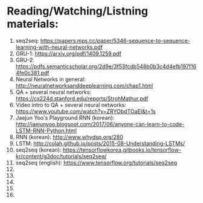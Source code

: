 # Reading/Watching/Listning materials:

1. seq2seq: https://papers.nips.cc/paper/5346-sequence-to-sequence-learning-with-neural-networks.pdf
2. GRU-1: https://arxiv.org/pdf/1409.1259.pdf
3. GRU-2: https://pdfs.semanticscholar.org/2d9e/3f53fcdb548b0b3c4d4efb197f164fe0c381.pdf
4. Neural Networks in general: http://neuralnetworksanddeeplearning.com/chap1.html
5. QA + several neural networks: https://cs224d.stanford.edu/reports/StrohMathur.pdf
6. Video intro to QA + several neural networks: https://www.youtube.com/watch?v=ZRYObdTOaEI&t=1s
7. Jaejun Yoo's Playground RNN (korean): http://jaejunyoo.blogspot.com/2017/06/anyone-can-learn-to-code-LSTM-RNN-Python.html
8. RNN (korean): http://www.whydsp.org/280
9. LSTM: http://colah.github.io/posts/2015-08-Understanding-LSTMs/
10. seq2seq (korean): https://tensorflowkorea.gitbooks.io/tensorflow-kr/content/g3doc/tutorials/seq2seq/
11. seq2seq (english): https://www.tensorflow.org/tutorials/seq2seq
12. 
13.
14.
15.
16.
